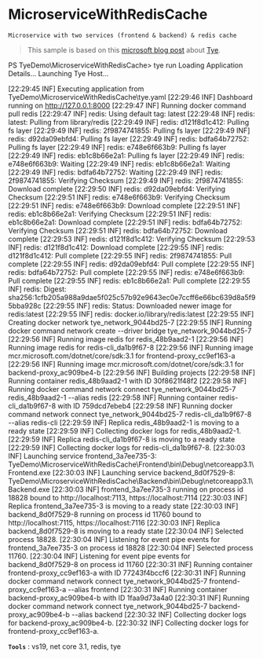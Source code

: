 # MicroserviceWithRedisCache
```
Microservice with two services (frontend & backend) & redis cache
```

> This sample is based on this [microsoft blog post](https://devblogs.microsoft.com/aspnet/introducing-project-tye/) about [Tye](https://github.com/dotnet/tye).

PS TyeDemo\MicroserviceWithRedisCache> tye run
Loading Application Details...
Launching Tye Host...

[22:29:45 INF] Executing application from TyeDemo\MicroserviceWithRedisCache\tye.yaml
[22:29:46 INF] Dashboard running on http://127.0.0.1:8000
[22:29:47 INF] Running docker command pull redis
[22:29:47 INF] redis: Using default tag: latest
[22:29:48 INF] redis: latest: Pulling from library/redis
[22:29:49 INF] redis: d121f8d1c412: Pulling fs layer
[22:29:49 INF] redis: 2f9874741855: Pulling fs layer
[22:29:49 INF] redis: d92da09ebfd4: Pulling fs layer
[22:29:49 INF] redis: bdfa64b72752: Pulling fs layer
[22:29:49 INF] redis: e748e6f663b9: Pulling fs layer
[22:29:49 INF] redis: eb1c8b66e2a1: Pulling fs layer
[22:29:49 INF] redis: e748e6f663b9: Waiting
[22:29:49 INF] redis: eb1c8b66e2a1: Waiting
[22:29:49 INF] redis: bdfa64b72752: Waiting
[22:29:49 INF] redis: 2f9874741855: Verifying Checksum
[22:29:49 INF] redis: 2f9874741855: Download complete
[22:29:50 INF] redis: d92da09ebfd4: Verifying Checksum
[22:29:51 INF] redis: e748e6f663b9: Verifying Checksum
[22:29:51 INF] redis: e748e6f663b9: Download complete
[22:29:51 INF] redis: eb1c8b66e2a1: Verifying Checksum
[22:29:51 INF] redis: eb1c8b66e2a1: Download complete
[22:29:51 INF] redis: bdfa64b72752: Verifying Checksum
[22:29:51 INF] redis: bdfa64b72752: Download complete
[22:29:53 INF] redis: d121f8d1c412: Verifying Checksum
[22:29:53 INF] redis: d121f8d1c412: Download complete
[22:29:55 INF] redis: d121f8d1c412: Pull complete
[22:29:55 INF] redis: 2f9874741855: Pull complete
[22:29:55 INF] redis: d92da09ebfd4: Pull complete
[22:29:55 INF] redis: bdfa64b72752: Pull complete
[22:29:55 INF] redis: e748e6f663b9: Pull complete
[22:29:55 INF] redis: eb1c8b66e2a1: Pull complete
[22:29:55 INF] redis: Digest: sha256:1cfb205a988a9dae5f025c57b92e9643ec0e7ccff6e66bc639d8a5f95bba928c
[22:29:55 INF] redis: Status: Downloaded newer image for redis:latest
[22:29:55 INF] redis: docker.io/library/redis:latest
[22:29:55 INF] Creating docker network tye_network_9044bd25-7
[22:29:55 INF] Running docker command network create --driver bridge tye_network_9044bd25-7
[22:29:56 INF] Running image redis for redis_48b9aad2-1
[22:29:56 INF] Running image redis for redis-cli_da1b9f67-8
[22:29:56 INF] Running image mcr.microsoft.com/dotnet/core/sdk:3.1 for frontend-proxy_cc9ef163-a
[22:29:56 INF] Running image mcr.microsoft.com/dotnet/core/sdk:3.1 for backend-proxy_ac909be4-b
[22:29:56 INF] Building projects
[22:29:58 INF] Running container redis_48b9aad2-1 with ID 30f8621f48f2
[22:29:58 INF] Running docker command network connect tye_network_9044bd25-7 redis_48b9aad2-1 --alias redis
[22:29:58 INF] Running container redis-cli_da1b9f67-8 with ID 759dcd7ebeb4
[22:29:58 INF] Running docker command network connect tye_network_9044bd25-7 redis-cli_da1b9f67-8 --alias redis-cli
[22:29:59 INF] Replica redis_48b9aad2-1 is moving to a ready state
[22:29:59 INF] Collecting docker logs for redis_48b9aad2-1.
[22:29:59 INF] Replica redis-cli_da1b9f67-8 is moving to a ready state
[22:29:59 INF] Collecting docker logs for redis-cli_da1b9f67-8.
[22:30:03 INF] Launching service frontend_3a7ee735-3: TyeDemo\MicroserviceWithRedisCache\Frontend\bin\Debug\netcoreapp3.1\Frontend.exe
[22:30:03 INF] Launching service backend_8d0f7529-8: TyeDemo\MicroserviceWithRedisCache\Backend\bin\Debug\netcoreapp3.1\Backend.exe
[22:30:03 INF] frontend_3a7ee735-3 running on process id 18828 bound to http://localhost:7113, https://localhost:7114
[22:30:03 INF] Replica frontend_3a7ee735-3 is moving to a ready state
[22:30:03 INF] backend_8d0f7529-8 running on process id 11760 bound to http://localhost:7115, https://localhost:7116
[22:30:03 INF] Replica backend_8d0f7529-8 is moving to a ready state
[22:30:04 INF] Selected process 18828.
[22:30:04 INF] Listening for event pipe events for frontend_3a7ee735-3 on process id 18828
[22:30:04 INF] Selected process 11760.
[22:30:04 INF] Listening for event pipe events for backend_8d0f7529-8 on process id 11760
[22:30:31 INF] Running container frontend-proxy_cc9ef163-a with ID 77243f4bccf6
[22:30:31 INF] Running docker command network connect tye_network_9044bd25-7 frontend-proxy_cc9ef163-a --alias frontend
[22:30:31 INF] Running container backend-proxy_ac909be4-b with ID 1faa9d73a4a0
[22:30:31 INF] Running docker command network connect tye_network_9044bd25-7 backend-proxy_ac909be4-b --alias backend
[22:30:32 INF] Collecting docker logs for backend-proxy_ac909be4-b.
[22:30:32 INF] Collecting docker logs for frontend-proxy_cc9ef163-a.

**`Tools`** : vs19, net core 3.1, redis, tye